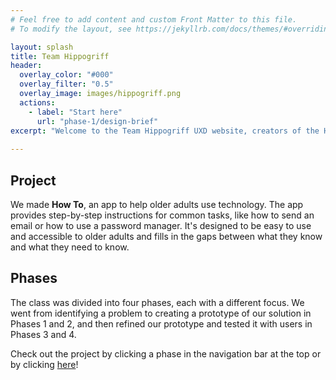 ```yaml
---
# Feel free to add content and custom Front Matter to this file.
# To modify the layout, see https://jekyllrb.com/docs/themes/#overriding-theme-defaults

layout: splash
title: Team Hippogriff
header:
  overlay_color: "#000"
  overlay_filter: "0.5"
  overlay_image: images/hippogriff.png
  actions:
    - label: "Start here"
      url: "phase-1/design-brief"
excerpt: "Welcome to the Team Hippogriff UXD website, creators of the How-To app for older adults."
  
---
```


## Project

We made **How To**, an app to help older adults use technology. The app provides step-by-step instructions for common tasks, like how to send an email or how to use a password manager. It's designed to be easy to use and accessible to older adults and fills in the gaps between what they know and what they need to know.

## Phases

The class was divided into four phases, each with a different focus. We went from identifying a problem to creating a prototype of our solution in Phases 1 and 2, and then refined our prototype and tested it with users in Phases 3 and 4.

Check out the project by clicking a phase in the navigation bar at the top or by clicking [here](phase-1/design-brief)!